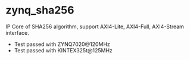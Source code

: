 # zynq_sha256

IP Core of SHA256 algorithm, support AXI4-Lite, AXI4-Full, AXI4-Stream interface.
* Test passed with ZYNQ7020@120MHz
* Test passed with KINTEX325t@125MHz
